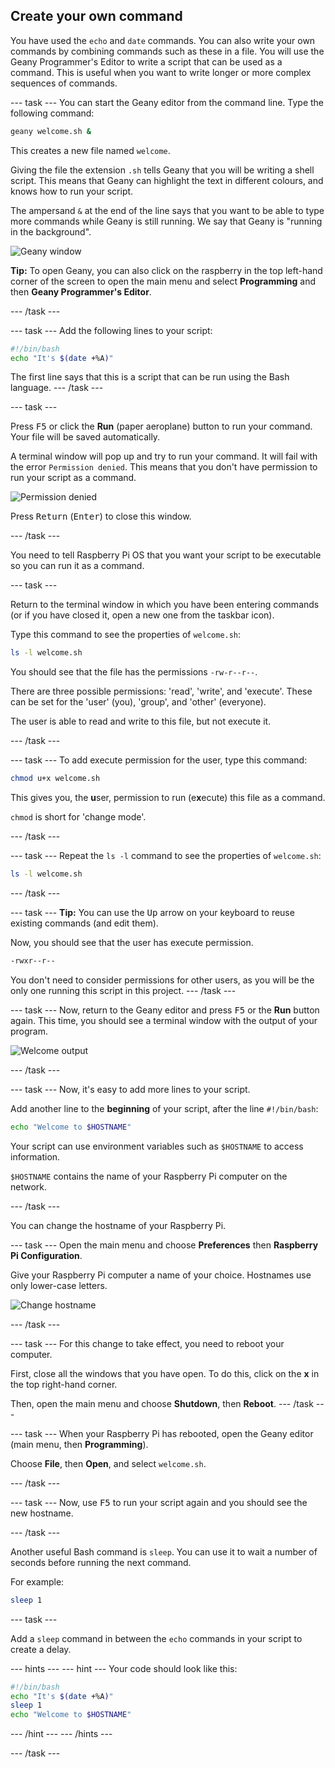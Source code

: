 ## Create your own command

You have used the `echo` and `date` commands. You can also write your own commands by combining commands such as these in a file. You will use the Geany Programmer's Editor to write a script that can be used as a command. This is useful when you want to write longer or more complex sequences of commands. 

--- task ---
You can start the Geany editor from the command line. Type the following command:

```bash
geany welcome.sh &
```
This creates a new file named `welcome`. 

Giving the file the extension `.sh` tells Geany that you will be writing a shell script. This means that Geany can highlight the text in different colours, and knows how to run your script.

The ampersand `&` at the end of the line says that you want to be able to type more commands while Geany is still running. We say that Geany is "running in the background". 

![Geany window](images/Geany.png)

**Tip:** To open Geany, you can also click on the raspberry in the top left-hand corner of the screen to open the main menu and select **Programming** and then **Geany Programmer's Editor**. 

--- /task ---

--- task ---
Add the following lines to your script:

```bash
#!/bin/bash
echo "It's $(date +%A)"
```

The first line says that this is a script that can be run using the Bash language. 
--- /task ---

--- task ---

Press <kbd>F5</kbd> or click the **Run** (paper aeroplane) button to run your command. Your file will be saved automatically.

A terminal window will pop up and try to run your command. It will fail with the error `Permission denied`. This means that you don't have permission to run your script as a command. 

![Permission denied](images/command-denied.png)

Press <kbd>Return</kbd> (<kbd>Enter</kbd>) to close this window.

--- /task ---

You need to tell Raspberry Pi OS that you want your script to be executable so you can run it as a command.

--- task ---

Return to the terminal window in which you have been entering commands (or if you have closed it, open a new one from the taskbar icon).

Type this command to see the properties of `welcome.sh`:

```bash
ls -l welcome.sh
```

You should see that the file has the permissions `-rw-r--r--`.

There are three possible permissions: 'read', 'write', and 'execute'. These can be set for the 'user' (you), 'group', and 'other' (everyone).

The user is able to read and write to this file, but not execute it. 

--- /task ---

--- task ---
To add execute permission for the user, type this command:

```bash
chmod u+x welcome.sh
```
This gives you, the **u**ser, permission to run (e**x**ecute) this file as a command. 

`chmod` is short for 'change mode'. 

--- /task ---

--- task ---
Repeat the `ls -l` command to see the properties of `welcome.sh`:

```bash
ls -l welcome.sh
```
--- /task ---

--- task ---
**Tip:** You can use the <kbd>Up</kbd> arrow on your keyboard to reuse existing commands (and edit them).

Now, you should see that the user has execute permission. 

```bash
-rwxr--r--
```

You don't need to consider permissions for other users, as you will be the only one running this script in this project. 
--- /task ---

--- task ---
Now, return to the Geany editor and press <kbd>F5</kbd> or the **Run** button again. This time, you should see a terminal window with the output of your program. 

![Welcome output](images/command-output.png)

--- /task ---

--- task ---
Now, it's easy to add more lines to your script. 

Add another line to the **beginning** of your script, after the line `#!/bin/bash`:

```bash
echo "Welcome to $HOSTNAME" 
```

Your script can use environment variables such as `$HOSTNAME` to access information. 

`$HOSTNAME` contains the name of your Raspberry Pi computer on the network.

--- /task ---

You can change the hostname of your Raspberry Pi.

--- task ---
Open the main menu and choose **Preferences** then **Raspberry Pi Configuration**. 

Give your Raspberry Pi computer a name of your choice. Hostnames use only lower-case letters. 

![Change hostname](images/command-change-hostname.png)

--- /task ---

--- task ---
For this change to take effect, you need to reboot your computer. 

First, close all the windows that you have open. To do this, click on the **x** in the top right-hand corner. 

Then, open the main menu and choose **Shutdown**, then **Reboot**. 
--- /task ---

--- task ---
When your Raspberry Pi has rebooted, open the Geany editor (main menu, then **Programming**). 

Choose **File**, then **Open**, and select `welcome.sh`.

--- /task ---

--- task ---
Now, use <kbd>F5</kbd> to run your script again and you should see the new hostname. 

--- /task ---

Another useful Bash command is `sleep`. You can use it to wait a number of seconds before running the next command. 

For example:

```bash
sleep 1
```
--- task ---

Add a `sleep` command in between the `echo` commands in your script to create a delay. 

--- hints ---
--- hint ---
Your code should look like this:

```bash
#!/bin/bash
echo "It's $(date +%A)"
sleep 1
echo "Welcome to $HOSTNAME"
```

--- /hint ---
--- /hints ---

--- /task ---
